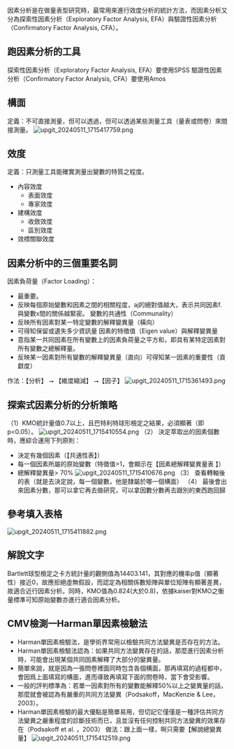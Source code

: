 因素分析是在做量表型研究時，最常用來進行效度分析的統計方法，而因素分析又分為探索性因素分析（Exploratory Factor Analysis, EFA）與驗證性因素分析（Confirmatory Factor Analysis, CFA）。

## 跑因素分析的工具
探索性因素分析（Exploratory Factor Analysis, EFA）要使用SPSS
驗證性因素分析（Confirmatory Factor Analysis, CFA）要使用Amos


## 構面
定義：不可直接測量，但可以透過，但可以透過某些測量工具（量表或問卷）來間接測量。
![upgit_20240511_1715417759.png](https://raw.githubusercontent.com/kcwc1029/obsidian-upgit-image/main/2024/05/upgit_20240511_1715417759.png)


## 效度
定義：只測量工具能確實測量出變數的特質之程度。
- 內容效度
	- 表面效度
	- 專家效度
- 建構效度
	- 收斂效度
	- 區別效度
- 效標關聯效度


## 因素分析中的三個重要名詞
因素負荷量（Factor Loading）：
- 最重要。
- 反映每個原始變數和因素之間的相關程度，aj的絕對值越大，表示共同因素f.與變數x間的關係越緊密。
變數的共通性（Communality）
- 反映所有因素對某一特定變數的解釋變異量（橫向）
- 可得知保留或遺失多少資訊量
因素的特徵值（Eigen value）與解釋變異量
- 意指某一共同因素在所有變數上的因素負荷量之平方和，即具有某特定因素對所有變數之總解釋量。
- 反映某一因素對所有變數的解釋變異量（直向）可得知某一因素的重要性（貢獻度）

作法：【分析】 ⭢ 【維度縮減】 ⭢【因子】
![upgit_20240511_1715361493.png](https://raw.githubusercontent.com/kcwc1029/obsidian-upgit-image/main/2024/05/upgit_20240511_1715361493.png)



## 探索式因素分析的分析策略
（1）KMO統計量值0.7以上，且巴特利特球形檢定之結果，必須顯著（即p<0.05）。
![upgit_20240511_1715410554.png](https://raw.githubusercontent.com/kcwc1029/obsidian-upgit-image/main/2024/05/upgit_20240511_1715410554.png)
（2） 決定萃取出的因素個數時，應綜合運用下列原則：
- 決定有幾個因素（【共通性表】）
- 每一個因素所屬的原始變數（特徵值>1，會顯示在【因素總解釋變異量表 】）
- 總解釋變異量> 70%
![upgit_20240511_1715410676.png](https://raw.githubusercontent.com/kcwc1029/obsidian-upgit-image/main/2024/05/upgit_20240511_1715410676.png)
（3） 查看轉軸後的表（就是去決定說，每一個變數，他是隸屬於哪一個構面）
（4） 最後會出來因素分數，那可以拿它再去做研究，可以拿因數分數再去跟別的東西跑回歸 

## 參考填入表格
![upgit_20240511_1715411882.png](https://raw.githubusercontent.com/kcwc1029/obsidian-upgit-image/main/2024/05/upgit_20240511_1715411882.png)

## 解說文字

Bartlett球型檢定之卡方統計量的觀側值為14403.141，其對應的機率p值（顯著性）接近0，故應拒絕虛無假設，而認定為相關係數矩陣與單位矩陣有顯著差異，故適合近行因素分析。同時，KMO值為0.824(大於0.8)，依據kaiser對KMO之衡量標準可知原始變數亦進行適合因素分析。





## CMV檢測一Harman單因素檢驗法
- Harman單因素檢驗法，是學術界常用以檢驗共同方法變異是否存在的方法。
- Harman單因素檢驗法認為：如果共同方法變異存在的話，那麼進行因素分析時，可能會出現某個共同因素解釋了大部分的變異量。
- 簡單來說，就是因為一張問卷裡面同時包含各個構面，那再填寫的過程都中，會因爲上面填寫的構面，進而導致再填寫下面的問卷時，當下會受影響。
- 一般的評判標準為：若單一因素對所有的變數能解釋50%以上之變異量的話，那麼就會被認為有嚴重的共同方法變異（Podsakoff，MacKenzie & Lee，2003）。
- Harman單因素檢驗的最大優點是簡單易用，但切記它僅僅是一種評估共同方法變異之嚴重程度的診斷技術而已，且並沒有任何控制共同方法變異的效果存在（Podsakoff et al. ，2003）
做法：跟上面一樣，啊只需要【解說總變異量】
![upgit_20240511_1715412519.png](https://raw.githubusercontent.com/kcwc1029/obsidian-upgit-image/main/2024/05/upgit_20240511_1715412519.png)
